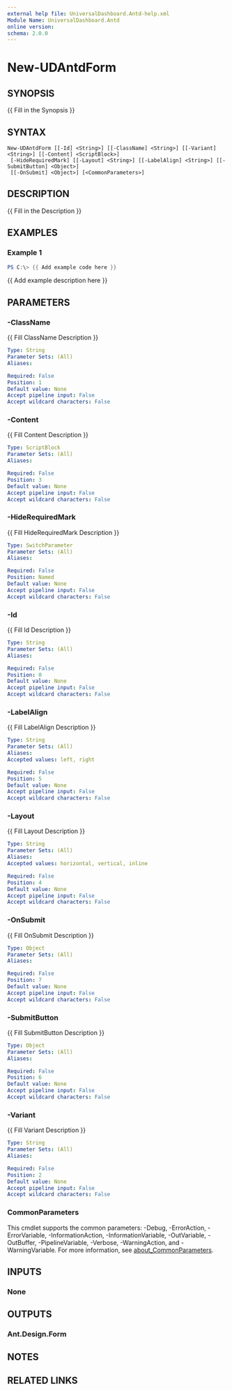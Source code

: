 ```yaml
---
external help file: UniversalDashboard.Antd-help.xml
Module Name: UniversalDashboard.Antd
online version:
schema: 2.0.0
---
```


# New-UDAntdForm

## SYNOPSIS
{{ Fill in the Synopsis }}

## SYNTAX

```
New-UDAntdForm [[-Id] <String>] [[-ClassName] <String>] [[-Variant] <String>] [[-Content] <ScriptBlock>]
 [-HideRequiredMark] [[-Layout] <String>] [[-LabelAlign] <String>] [[-SubmitButton] <Object>]
 [[-OnSubmit] <Object>] [<CommonParameters>]
```

## DESCRIPTION
{{ Fill in the Description }}

## EXAMPLES

### Example 1
```powershell
PS C:\> {{ Add example code here }}
```

{{ Add example description here }}

## PARAMETERS

### -ClassName
{{ Fill ClassName Description }}

```yaml
Type: String
Parameter Sets: (All)
Aliases:

Required: False
Position: 1
Default value: None
Accept pipeline input: False
Accept wildcard characters: False
```

### -Content
{{ Fill Content Description }}

```yaml
Type: ScriptBlock
Parameter Sets: (All)
Aliases:

Required: False
Position: 3
Default value: None
Accept pipeline input: False
Accept wildcard characters: False
```

### -HideRequiredMark
{{ Fill HideRequiredMark Description }}

```yaml
Type: SwitchParameter
Parameter Sets: (All)
Aliases:

Required: False
Position: Named
Default value: None
Accept pipeline input: False
Accept wildcard characters: False
```

### -Id
{{ Fill Id Description }}

```yaml
Type: String
Parameter Sets: (All)
Aliases:

Required: False
Position: 0
Default value: None
Accept pipeline input: False
Accept wildcard characters: False
```

### -LabelAlign
{{ Fill LabelAlign Description }}

```yaml
Type: String
Parameter Sets: (All)
Aliases:
Accepted values: left, right

Required: False
Position: 5
Default value: None
Accept pipeline input: False
Accept wildcard characters: False
```

### -Layout
{{ Fill Layout Description }}

```yaml
Type: String
Parameter Sets: (All)
Aliases:
Accepted values: horizontal, vertical, inline

Required: False
Position: 4
Default value: None
Accept pipeline input: False
Accept wildcard characters: False
```

### -OnSubmit
{{ Fill OnSubmit Description }}

```yaml
Type: Object
Parameter Sets: (All)
Aliases:

Required: False
Position: 7
Default value: None
Accept pipeline input: False
Accept wildcard characters: False
```

### -SubmitButton
{{ Fill SubmitButton Description }}

```yaml
Type: Object
Parameter Sets: (All)
Aliases:

Required: False
Position: 6
Default value: None
Accept pipeline input: False
Accept wildcard characters: False
```

### -Variant
{{ Fill Variant Description }}

```yaml
Type: String
Parameter Sets: (All)
Aliases:

Required: False
Position: 2
Default value: None
Accept pipeline input: False
Accept wildcard characters: False
```

### CommonParameters
This cmdlet supports the common parameters: -Debug, -ErrorAction, -ErrorVariable, -InformationAction, -InformationVariable, -OutVariable, -OutBuffer, -PipelineVariable, -Verbose, -WarningAction, and -WarningVariable. For more information, see [about_CommonParameters](http://go.microsoft.com/fwlink/?LinkID=113216).

## INPUTS

### None

## OUTPUTS

### Ant.Design.Form

## NOTES

## RELATED LINKS

